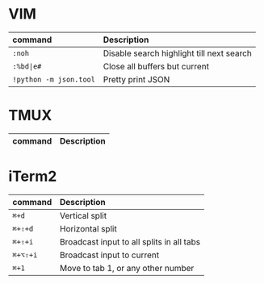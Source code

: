 # VIM

|command|Description|
|:------|:----------|
|`:noh`| Disable search highlight till next search |
|`:%bd\|e#`| Close all buffers but current |
|`!python -m json.tool` | Pretty print JSON |

# TMUX
|command|Description|
|:------|:----------|

# iTerm2

|command|Description|
|:------|:----------|
|`⌘+d`| Vertical split|
|`⌘+⇧+d`| Horizontal split|
|`⌘+⇧+i`| Broadcast input to all splits in all tabs|
|`⌘+⌥⇧+i`| Broadcast input to current |
|`⌘+1`| Move to tab 1, or any other number|
